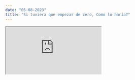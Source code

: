 ```yaml
---
date: "05-08-2023"
title: "Si tuviera que empezar de cero, Como lo haría?"
---
```

<iframe src="https://www.youtube.com/embed/_VNtFa63aEE" allowfullscreen></iframe>
